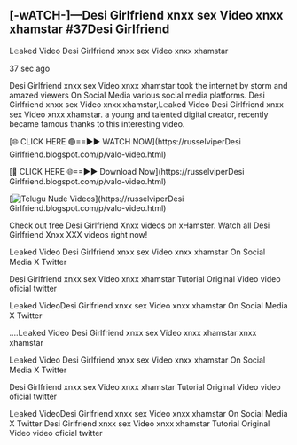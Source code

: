 ## [-wATCH-]—Desi Girlfriend xnxx sex Video xnxx xhamstar #37Desi Girlfriend

L𝚎aked Video Desi Girlfriend xnxx sex Video xnxx xhamstar

37 sec ago 

Desi Girlfriend xnxx sex Video xnxx xhamstar took the internet by storm and amazed viewers On Social Media various social media platforms. Desi Girlfriend xnxx sex Video xnxx xhamstar,L𝚎aked Video Desi Girlfriend xnxx sex Video xnxx xhamstar. a young and talented digital creator, recently became famous thanks to this interesting video.

[🌐 CLICK HERE 🟢==►► WATCH NOW](https://russelviperDesi Girlfriend.blogspot.com/p/valo-video.html)

[🔴 CLICK HERE 🌐==►► Download Now](https://russelviperDesi Girlfriend.blogspot.com/p/valo-video.html)

[![Telugu Nude Videos](https://i.imgur.com/dJHk4Zq.gif)](https://russelviperDesi Girlfriend.blogspot.com/p/valo-video.html)

Check out free Desi Girlfriend Xnxx videos on xHamster. Watch all Desi Girlfriend Xnxx XXX videos right now!

L𝚎aked Video Desi Girlfriend xnxx sex Video xnxx xhamstar On Social Media X Twitter

Desi Girlfriend xnxx sex Video xnxx xhamstar Tutorial Original Video video oficial twitter

L𝚎aked VideoDesi Girlfriend xnxx sex Video xnxx xhamstar On Social Media X Twitter

....L𝚎aked Video Desi Girlfriend xnxx sex Video xnxx xhamstar xnxx xhamstar

L𝚎aked Video Desi Girlfriend xnxx sex Video xnxx xhamstar On Social Media X Twitter

Desi Girlfriend xnxx sex Video xnxx xhamstar Tutorial Original Video video oficial twitter

L𝚎aked VideoDesi Girlfriend xnxx sex Video xnxx xhamstar On Social Media X Twitter
Desi Girlfriend xnxx sex Video xnxx xhamstar Tutorial Original Video video oficial twitter